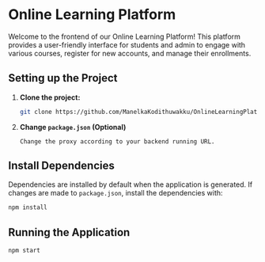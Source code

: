 # Online Learning Platform

Welcome to the frontend of our Online Learning Platform! This platform provides a user-friendly interface for students and admin to engage with various courses, register for new accounts, and manage their enrollments.

## Setting up the Project

1. **Clone the project:**

   ```bash
   git clone https://github.com/ManelkaKodithuwakku/OnlineLearningPlatformFrontend.git
   ```
2. **Change `package.json` (Optional)**
    ```
    Change the proxy according to your backend running URL.
    ```

## Install Dependencies

Dependencies are installed by default when the application is generated. If changes are made to `package.json`, install the dependencies with:

```bash
npm install
```

## Running the Application

```bash
npm start
```
